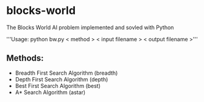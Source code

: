 # blocks-world
The Blocks World AI problem implemented and sovled with Python

'''Usage: python bw.py < method > < input filename > < output filename >'''

## Methods:
- Breadth First Search Algorithm (breadth)
- Depth First Search Algorithm (depth)
- Best First Search Algorithm (best)
- A* Search Algorithm (astar)
